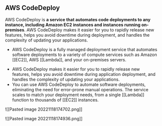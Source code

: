 ## AWS CodeDeploy

AWS CodeDeploy is **a service that automates code deployments to any instance, including Amazon EC2 instances and instances running on-premises**. AWS CodeDeploy makes it easier for you to rapidly release new features, helps you avoid downtime during deployment, and handles the complexity of updating your applications.

*   AWS CodeDeploy is a fully managed deployment service that automates software deployments to a variety of compute services such as Amazon [[EC2]], AWS [[Lambda]], and your on-premises servers.
-   AWS CodeDeploy makes it easier for you to rapidly release new features, helps you avoid downtime during application deployment, and handles the complexity of updating your applications.
-   You can use AWS CodeDeploy to automate software deployments, eliminating the need for error-prone manual operations. The service scales to match your deployment needs, from a single [[Lambda]] function to thousands of [[EC2]] instances.

![[Pasted image 20221118174702.png]]

![[Pasted image 20221118174936.png]]

